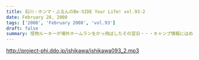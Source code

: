 ```yaml
---
title: 石川・ホンマ・ぶるんのBe-SIDE Your Life! vol.93-2
date: February 28, 2008
tags: ['2008', 'February 2008', 'vol.93']
draft: false
summary: 怪物ルーキーが場外ホームランをかっ飛ばしたその翌日・・・キャンプ情報にはめっぽうくわしい野球ニートに関する情報が満載となっております。Tシャツのデザインをくれているリスナーさん、ありがとうございます。スタジオは盛り上がってきているぞ！NAMAE
---
```


http://project-phi.ddo.jp/ishikawa/ishikawa093_2.mp3